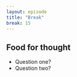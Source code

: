 ```yaml
---
layout: episode
title: "Break"
break: 15
---
```


## Food for thought

- Question one?
- Question two?
